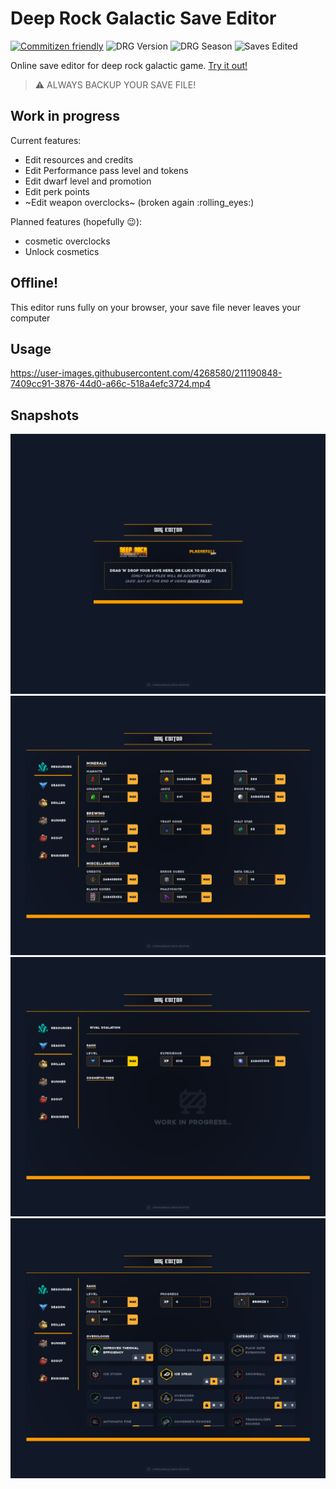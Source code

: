 # Deep Rock Galactic Save Editor

[![Commitizen friendly](https://img.shields.io/badge/commitizen-friendly-brightgreen.svg)](http://commitizen.github.io/cz-cli/)
![DRG Version](https://img.shields.io/badge/DRG%20Version-1.37-yellow.svg?style=flat)
![DRG Season](https://img.shields.io/badge/DRG%20Season-3-blue.svg?style=flat)
![Saves Edited](https://img.shields.io/badge/dynamic/json?label=Saves%20Edited&query=%24.value&url=https%3A%2F%2Fapi.countapi.xyz%2Fget%2Fmrmarble.dev%2F687428ff-75a5-4b0f-a760-6556b55dbb64)

Online save editor for deep rock galactic game. [Try it out!](https://mrmarble.dev/drg-editor/)

> ⚠️ ALWAYS BACKUP YOUR SAVE FILE!

## Work in progress

Current features:

- Edit resources and credits
- Edit Performance pass level and tokens
- Edit dwarf level and promotion
- Edit perk points
- ~Edit weapon overclocks~ (broken again :rolling_eyes:)

Planned features (hopefully :wink:):

- cosmetic overclocks
- Unlock cosmetics

## Offline!

This editor runs fully on your browser, your save file never leaves your computer

## Usage


https://user-images.githubusercontent.com/4268580/211190848-7409cc91-3876-44d0-a66c-518a4efc3724.mp4


## Snapshots

![](assets/first.png)
![](assets/second.png)
![](assets/third.png)
![](assets/forth.png)
